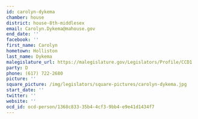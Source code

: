 ```yaml
---
id: carolyn-dykema
chamber: house
district: house-8th-middlesex
email: Carolyn.Dykema@mahouse.gov
end_date: ''
facebook: ''
first_name: Carolyn
hometown: Holliston
last_name: Dykema
malegislature_url: https://malegislature.gov/Legislators/Profile/CCD1
party: D
phone: (617) 722-2680
picture: ''
square_picture: /img/legislators/square-pictures/carolyn-dykema.jpg
start_date: ''
twitter: ''
website: ''
ocd_id: ocd-person/1368c833-35b4-4cf3-9bb4-e9e41d1434f7
---
```


